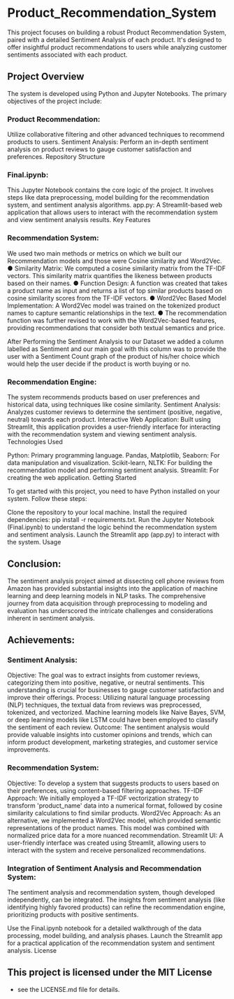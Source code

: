 # Product_Recommendation_System

This project focuses on building a robust Product Recommendation System, paired with a detailed Sentiment Analysis of each product. It's designed to offer insightful product recommendations to users while analyzing customer sentiments associated with each product.

## Project Overview

The system is developed using Python and Jupyter Notebooks. The primary objectives of the project include:

### Product Recommendation: 
Utilize collaborative filtering and other advanced techniques to recommend products to users.
Sentiment Analysis: Perform an in-depth sentiment analysis on product reviews to gauge customer satisfaction and preferences.
Repository Structure

### Final.ipynb: 
This Jupyter Notebook contains the core logic of the project. It involves steps like data preprocessing, model building for the recommendation system, and sentiment analysis algorithms.
app.py: A Streamlit-based web application that allows users to interact with the recommendation system and view sentiment analysis results.
Key Features


### Recommendation System:
We used two main methods or metrics on which we built our Recommendation models and those were Cosine similarity and Word2Vec.
● Similarity Matrix: We computed a cosine similarity matrix from the TF-IDF vectors. This similarity matrix quantifies the likeness between products based on their names.
● Function Design: A function was created that takes a product name as input and returns a list of top similar products based on cosine similarity scores from the TF-IDF vectors.
● Word2Vec Based Model Implementation: A Word2Vec model was trained on the tokenized product names to capture semantic relationships in the text.
● The recommendation function was further revised to work with the Word2Vec-based features, providing recommendations that consider both textual semantics and price.

After Performing the Sentiment Analysis to our Dataset we added a column labelled as Sentiment and our main goal with this column was to provide the user with a Sentiment Count graph of the product of his/her choice which would help the user decide if the product is worth buying or no.


### Recommendation Engine: 
The system recommends products based on user preferences and historical data, using techniques like cosine similarity.
Sentiment Analysis: Analyzes customer reviews to determine the sentiment (positive, negative, neutral) towards each product.
Interactive Web Application: Built using Streamlit, this application provides a user-friendly interface for interacting with the recommendation system and viewing sentiment analysis.
Technologies Used

Python: Primary programming language.
Pandas, Matplotlib, Seaborn: For data manipulation and visualization.
Scikit-learn, NLTK: For building the recommendation model and performing sentiment analysis.
Streamlit: For creating the web application.
Getting Started

To get started with this project, you need to have Python installed on your system. Follow these steps:

Clone the repository to your local machine.
Install the required dependencies: pip install -r requirements.txt.
Run the Jupyter Notebook (Final.ipynb) to understand the logic behind the recommendation system and sentiment analysis.
Launch the Streamlit app (app.py) to interact with the system.
Usage

## Conclusion: 
The sentiment analysis project aimed at dissecting cell phone reviews from Amazon has provided substantial insights into the application of machine learning and deep learning models in NLP tasks. The comprehensive journey from data acquisition through preprocessing to modeling and evaluation has underscored the intricate challenges and considerations inherent in sentiment analysis.

## Achievements: 
### Sentiment Analysis:
Objective: The goal was to extract insights from customer reviews, categorizing them into positive, negative, or neutral sentiments. This understanding is crucial for businesses to gauge customer satisfaction and improve their offerings.
Process: Utilizing natural language processing (NLP) techniques, the textual data from reviews was preprocessed, tokenized, and vectorized. Machine learning models like Naive Bayes, SVM, or deep learning models like LSTM could have been employed to classify the sentiment of each review.
Outcome: The sentiment analysis would provide valuable insights into customer opinions and trends, which can inform product development, marketing strategies, and customer service improvements.

### Recommendation System:
Objective: To develop a system that suggests products to users based on their preferences,
using content-based filtering approaches.
TF-IDF Approach: We initially employed a TF-IDF vectorization strategy to transform 'product_name' data into a numerical format, followed by cosine similarity calculations to find similar products.
Word2Vec Approach: As an alternative, we implemented a Word2Vec model, which provided semantic representations of the product names. This model was combined with normalized price data for a more nuanced recommendation.
Streamlit UI: A user-friendly interface was created using Streamlit, allowing users to interact with the system and receive personalized recommendations.

### Integration of Sentiment Analysis and Recommendation System:
The sentiment analysis and recommendation system, though developed independently, can be integrated. The insights from sentiment analysis (like identifying highly favored products) can refine the recommendation engine, prioritizing products with positive sentiments.

Use the Final.ipynb notebook for a detailed walkthrough of the data processing, model building, and analysis phases.
Launch the Streamlit app for a practical application of the recommendation system and sentiment analysis.
License

## This project is licensed under the MIT License 
- see the LICENSE.md file for details.
